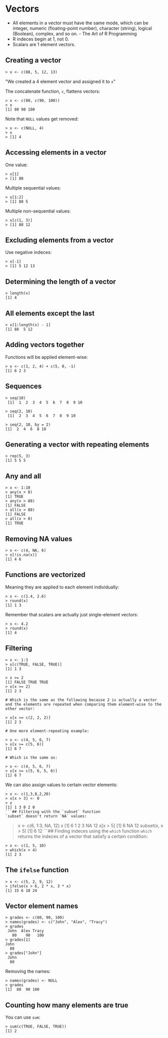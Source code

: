 # Vectors

* All elements in a vector must have the same mode, which can be integer, numeric (floating-point number), character (string), logical (Boolean), complex, and so on. - The Art of R Programming
* R indeces begin at 1, not 0.
* Scalars are 1 element vectors.

## Creating a vector

```
> x <- c(88, 5, 12, 13)
```

"We created a 4 element vector and assigned it to `x`"

The concatenate function, `c`, flattens vectors:

```
> x <- c(80, c(90, 100))
> x
[1] 80 90 100
```

Note that `NULL` values get removed:
```
> x <- c(NULL, 4)
> x
> [1] 4
```

## Accessing elements in a vector
One value:

```
> x[1]
> [1] 88
```

Multiple sequential values:

```
> x[1:2]
> [1] 88 5
```

Multiple non-sequential values:

```
> x[c(1, 3)]
> [1] 88 12
```

## Excluding elements from a vector
Use negative indeces:

```
> x[-1]
> [1] 5 12 13
```

## Determining the length of a vector
```
> length(x)
[1] 4
```

## All elements except the last
```
> x[1:length(x) - 1]
[1] 88  5 12
```

## Adding vectors together
Functions will be applied element-wise:

```
> x <- c(1, 2, 4) + c(5, 0, -1)
[1] 6 2 3
```

## Sequences
```
> seq(10)
 [1]  1  2  3  4  5  6  7  8  9 10
```

```
> seq(2, 10)
 [1]  2  3  4  5  6  7  8  9 10
```

```
> seq(2, 10, by = 2)
[1]  2  4  6  8 10
```

## Generating a vector with repeating elements
```
> rep(5, 3)
[1] 5 5 5
```

## Any and all
```
> x <- 1:10
> any(x > 8)
[1] TRUE
> any(x > 88)
[1] FALSE
> all(x > 88)
[1] FALSE
> all(x > 0)
[1] TRUE
```

## Removing NA values
```
> x <- c(4, NA, 6)
> x[!is.na(x)]
[1] 4 6
```

## Functions are vectorized
Meaning they are applied to each element individually:

```
> x <- c(1.4, 2.6)
> round(x)
[1] 1 3
```

Remember that scalars are actually just single-element vectors:

```
> x <- 4.2
> round(x)
[1] 4
```

## Filtering
```
> x <- 1:3
> x[c(TRUE, FALSE, TRUE)]
[1] 1 3

> x >= 2
[1] FALSE TRUE TRUE
> x[x >= 2]
[1] 2 3

# Which is the same as the following because 2 is actually a vector and the elements are repeated when comparing them element-wise to the other vector:

> x[x >= c(2, 2, 2)]
[1] 2 3

# One more element-repeating example:

> x <- c(4, 5, 6, 7)
> x[x >= c(5, 6)]
[1] 6 7

# Which is the same as:

> x <- c(4, 5, 6, 7)
> x[x >= c(5, 6, 5, 6)]
[1] 6 7

```

We can also assign values to certain vector elements:

```
> x <- c(1,3,8,2,20)
> x[x > 3] <- 0
> x
[1] 1 3 0 2 0
```## Filtering with the `subset` function
`subset` doesn't return `NA` values:

```
> x <- c(6, 1:3, NA, 12)
> x
[1] 6 1 2 3 NA 12
> x[x > 5]
[1] 6 NA 12
> subset(x, x > 5)
[1] 6 12
```## Finding indeces using the `which` function
`which` returns the indeces of a vector that satisfy a certain condition:

```
> x <- c(1, 5, 10)
> which(x > 4)
[1] 2 3
```

## The `ifelse` function

```
> x <- c(5, 2, 9, 12)
> ifelse(x > 6, 2 * x, 3 * x)
[1] 15 6 18 24
```

## Vector element names

```
> grades <- c(80, 90, 100)
> names(grades) <- c("John", "Alex", "Tracy")
> grades
 John  Alex Tracy 
   80    90   100
> grades[1]
John 
  80 
> grades["John"]
 John 
  80 
```

Removing the names:

```
> names(grades) <- NULL
> grades
[1]  80  90 100
``````

## Counting how many elements are true
You can use `sum`:

```
> sum(c(TRUE, FALSE, TRUE))
[1] 2
```
